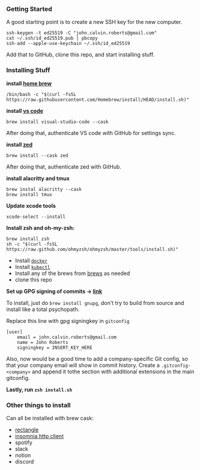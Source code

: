 ### Getting Started

A good starting point is to create a new SSH key for the new computer.

```
ssh-keygen -t ed25519 -C "john.calvin.roberts@gmail.com"
cat ~/.ssh/id_ed25519.pub | pbcopy
ssh-add --apple-use-keychain ~/.ssh/id_ed25519 
```

Add that to GitHub, clone this repo, and start installing stuff.

### Installing Stuff

**install [home brew](https://brew.sh/)**

```
/bin/bash -c "$(curl -fsSL https://raw.githubusercontent.com/Homebrew/install/HEAD/install.sh)"
```

**install [vs code](https://code.visualstudio.com/download)**
```
brew install visual-studio-code --cask
```

After doing that, authenticate VS code with GitHub for settings sync.

**install [zed](https://zed.dev)**
```
brew install --cask zed
```

After doing that, authenticate zed with GitHub.

**install alacritty and tmux**
```
brew instal alacritty --cask
brew install tmux
```

**Update xcode tools**
```
xcode-select --install
```

**Install zsh and oh-my-zsh:**
```
brew install zsh
sh -c "$(curl -fsSL https://raw.github.com/ohmyzsh/ohmyzsh/master/tools/install.sh)"
```

* Install [`docker`](https://docs.docker.com/desktop/install/mac-install/)
* Install [`kubectl`](https://kubernetes.io/docs/tasks/tools/install-kubectl-macos/)
* Install any of the brews from [brews](./brews) as needed
* clone this repo

**Set up GPG signing of commits -> [link](https://docs.github.com/en/authentication/managing-commit-signature-verification/generating-a-new-gpg-key)**

To install, just do `brew install gnupg`, don't try to build from source and install like a total psychopath.

Replace this line with gpg signingkey in `gitconfig`

```
[user]
	email = john.calvin.roberts@gmail.com
	name = John Roberts
	signingkey = INSERT_KEY_HERE
```

Also, now would be a good time to add a company-specific Git config, so that your company email will show in commit history. Create a `.gitconfig-<company>` and append it tothe section with additional extensions in the main gitconfig.


**Lastly, run `zsh install.sh`**

### Other things to install

Can all be installed with brew cask:

* [rectangle](https://rectangleapp.com/)
* [insomnia http client](https://insomnia.rest/)
* spotify
* slack
* notion
* discord

